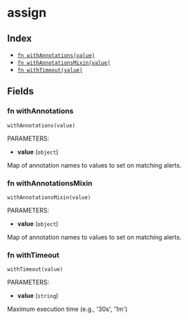 # assign



## Index

* [`fn withAnnotations(value)`](#fn-withannotations)
* [`fn withAnnotationsMixin(value)`](#fn-withannotationsmixin)
* [`fn withTimeout(value)`](#fn-withtimeout)

## Fields

### fn withAnnotations

```jsonnet
withAnnotations(value)
```

PARAMETERS:

* **value** (`object`)

Map of annotation names to values to set on matching alerts.
### fn withAnnotationsMixin

```jsonnet
withAnnotationsMixin(value)
```

PARAMETERS:

* **value** (`object`)

Map of annotation names to values to set on matching alerts.
### fn withTimeout

```jsonnet
withTimeout(value)
```

PARAMETERS:

* **value** (`string`)

Maximum execution time (e.g., '30s', '1m')